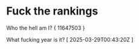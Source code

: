# Fuck the rankings

Who the hell am I?
{ 11647503 }

What fucking year is it?
[ 2025-03-29T00:43:20Z ]
